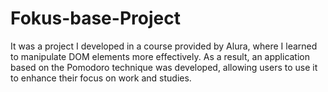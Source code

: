 # Fokus-base-Project
It was a project I developed in a course provided by Alura, where I learned to manipulate DOM elements more effectively. As a result, an application based on the Pomodoro technique was developed, allowing users to use it to enhance their focus on work and studies.
